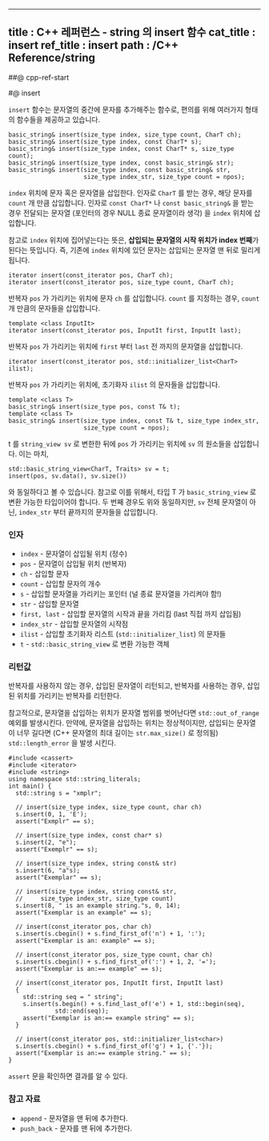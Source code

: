 ----------------
title : C++ 레퍼런스 - string 의 insert 함수
cat_title :  insert
ref_title : insert
path : /C++ Reference/string
----------------

##@ cpp-ref-start

#@ insert

`insert` 함수는 문자열의 중간에 문자를 추가해주는 함수로, 편의를 위해 여러가지 형태의 함수들을 제공하고 있습니다.

```cpp-formatted
basic_string& insert(size_type index, size_type count, CharT ch);
basic_string& insert(size_type index, const CharT* s);
basic_string& insert(size_type index, const CharT* s, size_type count);
basic_string& insert(size_type index, const basic_string& str);
basic_string& insert(size_type index, const basic_string& str,
                     size_type index_str, size_type count = npos);
```

`index` 위치에 문자 혹은 문자열을 삽입한다. 인자로 `CharT` 를 받는 경우, 해당 문자를 `count` 개 만큼 삽입합니다. 인자로 `const CharT*` 나 `const basic_string&` 을 받는 경우 전달되는 문자열 (포인터의 경우 NULL 종료 문자열이라 생각) 을 `index` 위치에 삽입합니다.

참고로 `index` 위치에 집어넣는다는 뜻은, **삽입되는 문자열의 시작 위치가 index 번째**가 된다는 뜻입니다. 즉, 기존에 `index` 위치에 있던 문자는 삽입되는 문자열 맨 뒤로 밀리게 됩니다.

```cpp-formatted
iterator insert(const_iterator pos, CharT ch);
iterator insert(const_iterator pos, size_type count, CharT ch);
```

반복자 `pos` 가 가리키는 위치에 문자 `ch` 를 삽입합니다. `count` 를 지정하는 경우, `count` 개 만큼의 문자들을 삽입합니다.

```cpp-formatted
template <class InputIt>
iterator insert(const_iterator pos, InputIt first, InputIt last);
```

반복자 `pos` 가 가리키는 위치에 `first` 부터 `last` 전 까지의 문자열을 삽입합니다.

```cpp-formatted
iterator insert(const_iterator pos, std::initializer_list<CharT> ilist);
```

반복자 `pos` 가 가리키는 위치에, 초기화자 `ilist` 의 문자들을 삽입합니다.

```cpp-formatted
template <class T>
basic_string& insert(size_type pos, const T& t);
template <class T>
basic_string& insert(size_type index, const T& t, size_type index_str,
                     size_type count = npos);
```

t 를 `string_view sv` 로 변한한 뒤에 `pos` 가 가리키는 위치에 `sv` 의 원소들을 삽입합니다. 이는 마치,

```cpp-formatted
std::basic_string_view<CharT, Traits> sv = t;
insert(pos, sv.data(), sv.size())
```

와 동일하다고 볼 수 있습니다. 참고로 이를 위해서, 타입 T 가 `basic_string_view` 로 변환 가능한 타입이어야 합니다. 두 번째 경우도 위와 동일하지만, `sv` 전체 문자열이 아닌, `index_str` 부터 끝까지의 문자들을 삽입합니다.

### 인자

* `index`	-	문자열이 삽입될 위치 (정수)
* `pos`	- 문자열이 삽입될 위치 (반복자)
* `ch`	-	삽입할 문자
* `count`	-	삽입할 문자의 개수
* `s`	-	삽입할 문자열을 가리키는 포인터 (널 종료 문자열을 가리켜야 함!)
* `str`	-	삽입할 문자열
* `first, last`	-	삽입할 문자열의 시작과 끝을 가리킴 (last 직접 까지 삽입됨)
* `index_str`	-	삽입할 문자열의 시작점
* `ilist`	- 삽입할 초기화자 리스트 (`std::initializer_list`) 의 문자들
* `t` -	`std::basic_string_view` 로 변환 가능한 객체

### 리턴값

반복자를 사용하지 않는 경우, 삽입된 문자열이 리턴되고, 반복자를 사용하는 경우, 삽입된 위치를 가리키는 반복자를 리턴한다.

참고적으로, 문자열을 삽입하는 위치가 문자열 범위를 벗어난다면 `std::out_of_range` 예외를 발생시킨다. 만약에, 문자열을 삽입하는 위치는 정상적이지만, 삽입되는 문자열이 너무 길다면 (C++ 문자열의 최대 길이는 `str.max_size()` 로 정의됨) `std::length_error` 을 발생 시킨다.

```cpp-formatted
#include <cassert>
#include <iterator>
#include <string>
using namespace std::string_literals;
int main() {
  std::string s = "xmplr";

  // insert(size_type index, size_type count, char ch)
  s.insert(0, 1, 'E');
  assert("Exmplr" == s);

  // insert(size_type index, const char* s)
  s.insert(2, "e");
  assert("Exemplr" == s);

  // insert(size_type index, string const& str)
  s.insert(6, "a"s);
  assert("Exemplar" == s);

  // insert(size_type index, string const& str,
  //     size_type index_str, size_type count)
  s.insert(8, " is an example string."s, 0, 14);
  assert("Exemplar is an example" == s);

  // insert(const_iterator pos, char ch)
  s.insert(s.cbegin() + s.find_first_of('n') + 1, ':');
  assert("Exemplar is an: example" == s);

  // insert(const_iterator pos, size_type count, char ch)
  s.insert(s.cbegin() + s.find_first_of(':') + 1, 2, '=');
  assert("Exemplar is an:== example" == s);

  // insert(const_iterator pos, InputIt first, InputIt last)
  {
    std::string seq = " string";
    s.insert(s.begin() + s.find_last_of('e') + 1, std::begin(seq),
             std::end(seq));
    assert("Exemplar is an:== example string" == s);
  }

  // insert(const_iterator pos, std::initializer_list<char>)
  s.insert(s.cbegin() + s.find_first_of('g') + 1, {'.'});
  assert("Exemplar is an:== example string." == s);
}
```

`assert` 문을 확인하면 결과를 알 수 있다.

### 참고 자료

* `append` - 문자열을 맨 뒤에 추가한다.
* `push_back` - 문자를 맨 뒤에 추가한다.